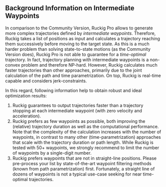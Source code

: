 ## Background Information on Intermediate Waypoints

In comparison to the Community Version, Ruckig Pro allows to generate more complex trajectories defined by *intermediate waypoints*. Therefore, Ruckig takes a list of positions as input and calculates a trajectory reaching them successively before moving to the target state. As this is a much harder problem than solving state-to-state motions (as the Community Version does), Ruckig Pro is not able to guarantee for a *time-optimal* trajectory. In fact, trajectory planning with intermediate waypoints is a non-convex problem and therefore NP-hard. However, Ruckig calculates much faster trajectories than other approaches, primarily due to the joint calculation of the path and time parametrization. On top, Ruckig is real-time capable and considers jerk-constraints.

In this regard, following information help to obtain robust and ideal optimization results:
 1. Ruckig guarantees to output trajectories faster than a trajectory stopping at each intermediate waypoint (with zero velocity and acceleration).
 2. Ruckig prefers as few waypoints as possible, both improving the (relative) trajectory duration as well as the computational performance. Note that the complexity of the calculation increases with the number of waypoints, in contrast to many other (time-parametrization) approaches that scale with the trajectory duration or path length. While Ruckig is tested with 50+ waypoints, we strongly recommend to limit the number of waypoints by a single-digit number.
 3. Ruckig prefers waypoints that are not in straight-line positions. Please pre-process your list by state-of-the-art waypoint filtering methods (known from path parametrization) first. Fortunately, a straight line of dozens of waypoints is not a typical use-case seeking for near time-optimal trajectories.
